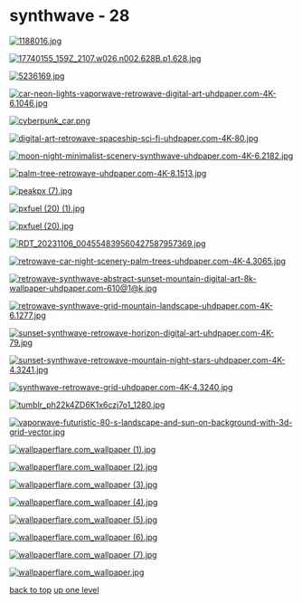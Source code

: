 # synthwave - 28
[![1188016.jpg](https://raw.githubusercontent.com/buckmanc/wallpapers/main/desktop/synthwave/1188016.jpg "1188016.jpg")](https://raw.githubusercontent.com/buckmanc/wallpapers/main/desktop/synthwave/1188016.jpg)

[![17740155_159Z_2107.w026.n002.628B.p1.628.jpg](https://raw.githubusercontent.com/buckmanc/wallpapers/main/desktop/synthwave/17740155_159Z_2107.w026.n002.628B.p1.628.jpg "17740155_159Z_2107.w026.n002.628B.p1.628.jpg")](https://raw.githubusercontent.com/buckmanc/wallpapers/main/desktop/synthwave/17740155_159Z_2107.w026.n002.628B.p1.628.jpg)

[![5236169.jpg](https://raw.githubusercontent.com/buckmanc/wallpapers/main/desktop/synthwave/5236169.jpg "5236169.jpg")](https://raw.githubusercontent.com/buckmanc/wallpapers/main/desktop/synthwave/5236169.jpg)

[![car-neon-lights-vaporwave-retrowave-digital-art-uhdpaper.com-4K-6.1046.jpg](https://raw.githubusercontent.com/buckmanc/wallpapers/main/desktop/synthwave/car-neon-lights-vaporwave-retrowave-digital-art-uhdpaper.com-4K-6.1046.jpg "car-neon-lights-vaporwave-retrowave-digital-art-uhdpaper.com-4K-6.1046.jpg")](https://raw.githubusercontent.com/buckmanc/wallpapers/main/desktop/synthwave/car-neon-lights-vaporwave-retrowave-digital-art-uhdpaper.com-4K-6.1046.jpg)

[![cyberpunk_car.png](https://raw.githubusercontent.com/buckmanc/wallpapers/main/desktop/synthwave/cyberpunk_car.png "cyberpunk_car.png")](https://raw.githubusercontent.com/buckmanc/wallpapers/main/desktop/synthwave/cyberpunk_car.png)

[![digital-art-retrowave-spaceship-sci-fi-uhdpaper.com-4K-80.jpg](https://raw.githubusercontent.com/buckmanc/wallpapers/main/desktop/synthwave/digital-art-retrowave-spaceship-sci-fi-uhdpaper.com-4K-80.jpg "digital-art-retrowave-spaceship-sci-fi-uhdpaper.com-4K-80.jpg")](https://raw.githubusercontent.com/buckmanc/wallpapers/main/desktop/synthwave/digital-art-retrowave-spaceship-sci-fi-uhdpaper.com-4K-80.jpg)

[![moon-night-minimalist-scenery-synthwave-uhdpaper.com-4K-6.2182.jpg](https://raw.githubusercontent.com/buckmanc/wallpapers/main/desktop/synthwave/moon-night-minimalist-scenery-synthwave-uhdpaper.com-4K-6.2182.jpg "moon-night-minimalist-scenery-synthwave-uhdpaper.com-4K-6.2182.jpg")](https://raw.githubusercontent.com/buckmanc/wallpapers/main/desktop/synthwave/moon-night-minimalist-scenery-synthwave-uhdpaper.com-4K-6.2182.jpg)

[![palm-tree-retrowave-uhdpaper.com-4K-8.1513.jpg](https://raw.githubusercontent.com/buckmanc/wallpapers/main/desktop/synthwave/palm-tree-retrowave-uhdpaper.com-4K-8.1513.jpg "palm-tree-retrowave-uhdpaper.com-4K-8.1513.jpg")](https://raw.githubusercontent.com/buckmanc/wallpapers/main/desktop/synthwave/palm-tree-retrowave-uhdpaper.com-4K-8.1513.jpg)

[![peakpx (7).jpg](https://raw.githubusercontent.com/buckmanc/wallpapers/main/desktop/synthwave/peakpx%20(7).jpg "peakpx (7).jpg")](https://raw.githubusercontent.com/buckmanc/wallpapers/main/desktop/synthwave/peakpx%20(7).jpg)

[![pxfuel (20) (1).jpg](https://raw.githubusercontent.com/buckmanc/wallpapers/main/desktop/synthwave/pxfuel%20(20)%20(1).jpg "pxfuel (20) (1).jpg")](https://raw.githubusercontent.com/buckmanc/wallpapers/main/desktop/synthwave/pxfuel%20(20)%20(1).jpg)

[![pxfuel (20).jpg](https://raw.githubusercontent.com/buckmanc/wallpapers/main/desktop/synthwave/pxfuel%20(20).jpg "pxfuel (20).jpg")](https://raw.githubusercontent.com/buckmanc/wallpapers/main/desktop/synthwave/pxfuel%20(20).jpg)

[![RDT_20231106_004554839560427587957369.jpg](https://raw.githubusercontent.com/buckmanc/wallpapers/main/desktop/synthwave/RDT_20231106_004554839560427587957369.jpg "RDT_20231106_004554839560427587957369.jpg")](https://raw.githubusercontent.com/buckmanc/wallpapers/main/desktop/synthwave/RDT_20231106_004554839560427587957369.jpg)

[![retrowave-car-night-scenery-palm-trees-uhdpaper.com-4K-4.3065.jpg](https://raw.githubusercontent.com/buckmanc/wallpapers/main/desktop/synthwave/retrowave-car-night-scenery-palm-trees-uhdpaper.com-4K-4.3065.jpg "retrowave-car-night-scenery-palm-trees-uhdpaper.com-4K-4.3065.jpg")](https://raw.githubusercontent.com/buckmanc/wallpapers/main/desktop/synthwave/retrowave-car-night-scenery-palm-trees-uhdpaper.com-4K-4.3065.jpg)

[![retrowave-synthwave-abstract-sunset-mountain-digital-art-8k-wallpaper-uhdpaper.com-610@1@k.jpg](https://raw.githubusercontent.com/buckmanc/wallpapers/main/desktop/synthwave/retrowave-synthwave-abstract-sunset-mountain-digital-art-8k-wallpaper-uhdpaper.com-610@1@k.jpg "retrowave-synthwave-abstract-sunset-mountain-digital-art-8k-wallpaper-uhdpaper.com-610@1@k.jpg")](https://raw.githubusercontent.com/buckmanc/wallpapers/main/desktop/synthwave/retrowave-synthwave-abstract-sunset-mountain-digital-art-8k-wallpaper-uhdpaper.com-610@1@k.jpg)

[![retrowave-synthwave-grid-mountain-landscape-uhdpaper.com-4K-6.1277.jpg](https://raw.githubusercontent.com/buckmanc/wallpapers/main/desktop/synthwave/retrowave-synthwave-grid-mountain-landscape-uhdpaper.com-4K-6.1277.jpg "retrowave-synthwave-grid-mountain-landscape-uhdpaper.com-4K-6.1277.jpg")](https://raw.githubusercontent.com/buckmanc/wallpapers/main/desktop/synthwave/retrowave-synthwave-grid-mountain-landscape-uhdpaper.com-4K-6.1277.jpg)

[![sunset-synthwave-retrowave-horizon-digital-art-uhdpaper.com-4K-79.jpg](https://raw.githubusercontent.com/buckmanc/wallpapers/main/desktop/synthwave/sunset-synthwave-retrowave-horizon-digital-art-uhdpaper.com-4K-79.jpg "sunset-synthwave-retrowave-horizon-digital-art-uhdpaper.com-4K-79.jpg")](https://raw.githubusercontent.com/buckmanc/wallpapers/main/desktop/synthwave/sunset-synthwave-retrowave-horizon-digital-art-uhdpaper.com-4K-79.jpg)

[![sunset-synthwave-retrowave-mountain-night-stars-uhdpaper.com-4K-4.3241.jpg](https://raw.githubusercontent.com/buckmanc/wallpapers/main/desktop/synthwave/sunset-synthwave-retrowave-mountain-night-stars-uhdpaper.com-4K-4.3241.jpg "sunset-synthwave-retrowave-mountain-night-stars-uhdpaper.com-4K-4.3241.jpg")](https://raw.githubusercontent.com/buckmanc/wallpapers/main/desktop/synthwave/sunset-synthwave-retrowave-mountain-night-stars-uhdpaper.com-4K-4.3241.jpg)

[![synthwave-retrowave-grid-uhdpaper.com-4K-4.3240.jpg](https://raw.githubusercontent.com/buckmanc/wallpapers/main/desktop/synthwave/synthwave-retrowave-grid-uhdpaper.com-4K-4.3240.jpg "synthwave-retrowave-grid-uhdpaper.com-4K-4.3240.jpg")](https://raw.githubusercontent.com/buckmanc/wallpapers/main/desktop/synthwave/synthwave-retrowave-grid-uhdpaper.com-4K-4.3240.jpg)

[![tumblr_ph22k4ZD6K1x6czj7o1_1280.jpg](https://raw.githubusercontent.com/buckmanc/wallpapers/main/desktop/synthwave/tumblr_ph22k4ZD6K1x6czj7o1_1280.jpg "tumblr_ph22k4ZD6K1x6czj7o1_1280.jpg")](https://raw.githubusercontent.com/buckmanc/wallpapers/main/desktop/synthwave/tumblr_ph22k4ZD6K1x6czj7o1_1280.jpg)

[![vaporwave-futuristic-80-s-landscape-and-sun-on-background-with-3d-grid-vector.jpg](https://raw.githubusercontent.com/buckmanc/wallpapers/main/desktop/synthwave/vaporwave-futuristic-80-s-landscape-and-sun-on-background-with-3d-grid-vector.jpg "vaporwave-futuristic-80-s-landscape-and-sun-on-background-with-3d-grid-vector.jpg")](https://raw.githubusercontent.com/buckmanc/wallpapers/main/desktop/synthwave/vaporwave-futuristic-80-s-landscape-and-sun-on-background-with-3d-grid-vector.jpg)

[![wallpaperflare.com_wallpaper (1).jpg](https://raw.githubusercontent.com/buckmanc/wallpapers/main/desktop/synthwave/wallpaperflare.com_wallpaper%20(1).jpg "wallpaperflare.com_wallpaper (1).jpg")](https://raw.githubusercontent.com/buckmanc/wallpapers/main/desktop/synthwave/wallpaperflare.com_wallpaper%20(1).jpg)

[![wallpaperflare.com_wallpaper (2).jpg](https://raw.githubusercontent.com/buckmanc/wallpapers/main/desktop/synthwave/wallpaperflare.com_wallpaper%20(2).jpg "wallpaperflare.com_wallpaper (2).jpg")](https://raw.githubusercontent.com/buckmanc/wallpapers/main/desktop/synthwave/wallpaperflare.com_wallpaper%20(2).jpg)

[![wallpaperflare.com_wallpaper (3).jpg](https://raw.githubusercontent.com/buckmanc/wallpapers/main/desktop/synthwave/wallpaperflare.com_wallpaper%20(3).jpg "wallpaperflare.com_wallpaper (3).jpg")](https://raw.githubusercontent.com/buckmanc/wallpapers/main/desktop/synthwave/wallpaperflare.com_wallpaper%20(3).jpg)

[![wallpaperflare.com_wallpaper (4).jpg](https://raw.githubusercontent.com/buckmanc/wallpapers/main/desktop/synthwave/wallpaperflare.com_wallpaper%20(4).jpg "wallpaperflare.com_wallpaper (4).jpg")](https://raw.githubusercontent.com/buckmanc/wallpapers/main/desktop/synthwave/wallpaperflare.com_wallpaper%20(4).jpg)

[![wallpaperflare.com_wallpaper (5).jpg](https://raw.githubusercontent.com/buckmanc/wallpapers/main/desktop/synthwave/wallpaperflare.com_wallpaper%20(5).jpg "wallpaperflare.com_wallpaper (5).jpg")](https://raw.githubusercontent.com/buckmanc/wallpapers/main/desktop/synthwave/wallpaperflare.com_wallpaper%20(5).jpg)

[![wallpaperflare.com_wallpaper (6).jpg](https://raw.githubusercontent.com/buckmanc/wallpapers/main/desktop/synthwave/wallpaperflare.com_wallpaper%20(6).jpg "wallpaperflare.com_wallpaper (6).jpg")](https://raw.githubusercontent.com/buckmanc/wallpapers/main/desktop/synthwave/wallpaperflare.com_wallpaper%20(6).jpg)

[![wallpaperflare.com_wallpaper (7).jpg](https://raw.githubusercontent.com/buckmanc/wallpapers/main/desktop/synthwave/wallpaperflare.com_wallpaper%20(7).jpg "wallpaperflare.com_wallpaper (7).jpg")](https://raw.githubusercontent.com/buckmanc/wallpapers/main/desktop/synthwave/wallpaperflare.com_wallpaper%20(7).jpg)

[![wallpaperflare.com_wallpaper.jpg](https://raw.githubusercontent.com/buckmanc/wallpapers/main/desktop/synthwave/wallpaperflare.com_wallpaper.jpg "wallpaperflare.com_wallpaper.jpg")](https://raw.githubusercontent.com/buckmanc/wallpapers/main/desktop/synthwave/wallpaperflare.com_wallpaper.jpg)



[back to top](#)
[up one level](/desktop/README.MD)
